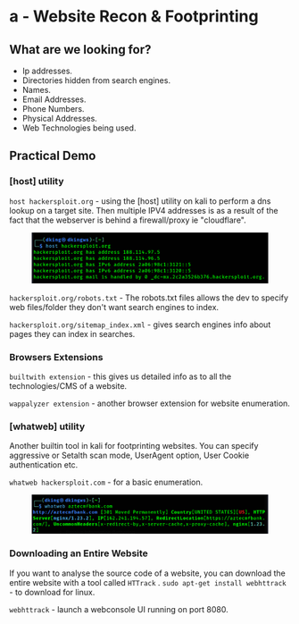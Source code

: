 # a - Website Recon & Footprinting

## What are we looking for?

* Ip addresses.
* Directories hidden from search engines.
* Names.
* Email Addresses.
* Phone Numbers.
* Physical Addresses.
* Web Technologies being used.

## Practical Demo

### \[host] utility

`host hackersploit.org` - using the \[host] utility on kali to perform a dns lookup on a target site. Then multiple IPV4 addresses is as a result of the fact that the webserver is behind a firewall/proxy ie "cloudflare".

<figure><img src="../../../.gitbook/assets/image (1) (1) (1).png" alt=""><figcaption></figcaption></figure>

`hackersploit.org/robots.txt` - The robots.txt files allows the dev to specify web files/folder they don't want search engines to index.

`hackersploit.org/sitemap_index.xml` - gives search engines info about pages they can index in searches.

### Browsers Extensions

`builtwith extension` - this gives us detailed info as to all the technologies/CMS of a website.

`wappalyzer extension` - another browser extension for website enumeration.

### \[whatweb] utility

Another builtin tool in kali for footprinting websites. You can specify aggressive or Setalth scan mode, UserAgent option, User Cookie authentication etc.

`whatweb hackersploit.com` - for a basic enumeration.

<figure><img src="../../../.gitbook/assets/image (2).png" alt=""><figcaption></figcaption></figure>

### Downloading an Entire Website

If you want to analyse the source code of a website, you can download the entire website with a tool called `HTTrack` . `sudo apt-get install webhttrack` - to download for linux.

`webhttrack` - launch a webconsole UI running on port 8080.










